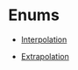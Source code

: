 # Enums

- [Interpolation](./alexandria_numeric-interpolate-Interpolation.md)

- [Extrapolation](./alexandria_numeric-interpolate-Extrapolation.md)

